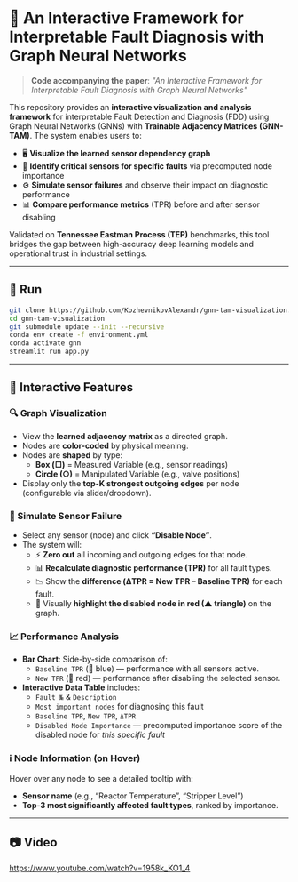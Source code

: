 # 🧠 An Interactive Framework for Interpretable Fault Diagnosis with Graph Neural Networks

> **Code accompanying the paper**: *"An Interactive Framework for Interpretable Fault Diagnosis with Graph Neural Networks"*  

This repository provides an **interactive visualization and analysis framework** for interpretable Fault Detection and Diagnosis (FDD) using Graph Neural Networks (GNNs) with **Trainable Adjacency Matrices (GNN-TAM)**. The system enables users to:

- 🖥️ **Visualize the learned sensor dependency graph**  
- 🎯 **Identify critical sensors for specific faults** via precomputed node importance  
- ⚙️ **Simulate sensor failures** and observe their impact on diagnostic performance  
- 📊 **Compare performance metrics** (TPR) before and after sensor disabling  

Validated on **Tennessee Eastman Process (TEP)** benchmarks, this tool bridges the gap between high-accuracy deep learning models and operational trust in industrial settings.

---


## 🚀 Run

```bash
git clone https://github.com/KozhevnikovAlexandr/gnn-tam-visualization.git
cd gnn-tam-visualization
git submodule update --init --recursive
conda env create -f environment.yml
conda activate gnn
streamlit run app.py
```

---

## 🎨 Interactive Features

### 🔍 Graph Visualization
- View the **learned adjacency matrix** as a directed graph.
- Nodes are **color-coded** by physical meaning.
- Nodes are **shaped** by type:
  - **Box (□)** = Measured Variable (e.g., sensor readings)
  - **Circle (○)** = Manipulated Variable (e.g., valve positions)
- Display only the **top-K strongest outgoing edges** per node (configurable via slider/dropdown).

### 🛑 Simulate Sensor Failure
- Select any sensor (node) and click **“Disable Node”**.
- The system will:
  - ⚡ **Zero out** all incoming and outgoing edges for that node.
  - 📊 **Recalculate diagnostic performance (TPR)** for all fault types.
  - 📉 Show the **difference (ΔTPR = New TPR – Baseline TPR)** for each fault.
  - 🔴 Visually **highlight the disabled node in red (▲ triangle)** on the graph.

### 📈 Performance Analysis
- **Bar Chart**: Side-by-side comparison of:
  - `Baseline TPR` (🔵 blue) — performance with all sensors active.
  - `New TPR` (🔴 red) — performance after disabling the selected sensor.
- **Interactive Data Table** includes:
  - `Fault №` & `Description`
  - `Most important nodes` for diagnosing this fault
  - `Baseline TPR`, `New TPR`, `ΔTPR`
  - `Disabled Node Importance` — precomputed importance score of the disabled node for *this specific fault*

### ℹ️ Node Information (on Hover)
Hover over any node to see a detailed tooltip with:
- **Sensor name** (e.g., “Reactor Temperature”, “Stripper Level”)
- **Top-3 most significantly affected fault types**, ranked by importance.

---

## 📷 Video

https://www.youtube.com/watch?v=1958k_KO1_4
